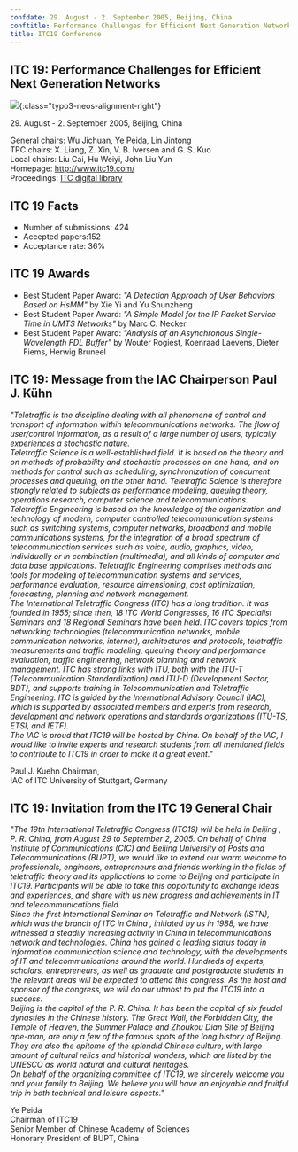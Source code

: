 ```yaml
---
confdate: 29. August - 2. September 2005, Beijing, China
conftitle: Performance Challenges for Efficient Next Generation Networks
title: ITC19 Conference
---
```


## ITC 19: Performance Challenges for Efficient Next Generation Networks

![]({{site.baseurl}}/assets/Persistent/itc18-27-small.png){:class="typo3-neos-alignment-right"}

29\. August - 2. September 2005, Beijing, China

General chairs: Wu Jichuan, Ye Peida, Lin Jintong<br/>
TPC chairs: X. Liang, Z. Xin, V. B. Iversen and G. S. Kuo<br/>
Local chairs: Liu Cai, Hu Weiyi, John Liu Yun<br/>
Homepage: <http://www.itc19.com/><br/>
Proceedings: [ITC digital library](../itc-library/itc19.html)

## ITC 19 Facts

  * Number of submissions: 424
  * Accepted papers:152
  * Acceptance rate: 36%



## ITC 19 Awards

  * Best Student Paper Award: _"A Detection Approach of User Behaviors Based on HsMM"_ by Xie Yi and Yu Shunzheng
  * Best Student Paper Award: _"A Simple Model for the IP Packet Service Time in UMTS Networks"_ by Marc C. Necker
  * Best Student Paper Award: _"Analysis of an Asynchronous Single-Wavelength FDL Buffer"_ by Wouter Rogiest, Koenraad Laevens, Dieter Fiems, Herwig Bruneel



## ITC 19: Message from the IAC Chairperson Paul J. Kühn

 _"Teletraffic is the discipline dealing with all phenomena of control and transport of information within telecommunications networks. The flow of user/control information, as a result of a large number of users, typically experiences a stochastic nature.<br/>
Teletraffic Science is a well-established field. It is based on the theory and on methods of probability and stochastic processes on one hand, and on methods for control such as scheduling, synchronization of concurrent processes and queuing, on the other hand. Teletraffic Science is therefore strongly related to subjects as performance modeling, queuing theory, operations research, computer science and telecommunications.<br/>
Teletraffic Engineering is based on the knowledge of the organization and technology of modern, computer controlled telecommunication systems such as switching systems, computer networks, broadband and mobile communications systems, for the integration of a broad spectrum of telecommunication services such as voice, audio, graphics, video, individually or in combination (multimedia), and all kinds of computer and data base applications. Teletraffic Engineering comprises methods and tools for modeling of telecommunication systems and services, performance evaluation, resource dimensioning, cost optimization, forecasting, planning and network management.<br/>
The International Teletraffic Congress (ITC) has a long tradition. It was founded in 1955; since then, 18 ITC World Congresses, 16 ITC Specialist Seminars and 18 Regional Seminars have been held. ITC covers topics from networking technologies (telecommunication networks, mobile communication networks, internet), architectures and protocols, teletraffic measurements and traffic modeling, queuing theory and performance evaluation, traffic engineering, network planning and network management. ITC has strong links with ITU, both with the ITU-T (Telecommunication Standardization) and ITU-D (Development Sector, BDT), and supports training in Telecommunication and Teletraffic Engineering. ITC is guided by the International Advisory Council (IAC), which is supported by associated members and experts from research, development and network operations and standards organizations (ITU-TS, ETSI, and IETF).<br/>
The IAC is proud that ITC19 will be hosted by China. On behalf of the IAC, I would like to invite experts and research students from all mentioned fields to contribute to ITC19 in order to make it a great event."_

Paul J. Kuehn Chairman,<br/>
IAC of ITC University of Stuttgart, Germany

## ITC 19: Invitation from the ITC 19 General Chair

 _"The 19th International Teletraffic Congress (ITC19) will be held in Beijing , P. R. China, from August 29 to September 2, 2005. On behalf of China Institute of Communications (CIC) and Beijing University of Posts and Telecommunications (BUPT), we would like to extend our warm welcome to professionals, engineers, entrepreneurs and friends working in the fields of teletraffic theory and its applications to come to Beijing and participate in ITC19. Participants will be able to take this opportunity to exchange ideas and experiences, and share with us new progress and achievements in IT and telecommunications field.<br/>
Since the first International Seminar on Teletraffic and Network (ISTN), which was the branch of ITC in China , initiated by us in 1988, we have witnessed a steadily increasing activity in China in telecommunications network and technologies. China has gained a leading status today in information communication science and technology, with the developments of IT and telecommunications around the world. Hundreds of experts, scholars, entrepreneurs, as well as graduate and postgraduate students in the relevant areas will be expected to attend this congress. As the host and sponsor of the congress, we will do our utmost to put the ITC19 into a success.<br/>
Beijing is the capital of the P. R. China. It has been the capital of six feudal dynasties in the Chinese history. The Great Wall, the Forbidden City, the Temple of Heaven, the Summer Palace and Zhoukou Dian Site of Beijing ape-man, are only a few of the famous spots of the long history of Beijing. They are also the epitome of the splendid Chinese culture, with large amount of cultural relics and historical wonders, which are listed by the UNESCO as world natural and cultural heritages.<br/>
On behalf of the organizing committee of ITC19, we sincerely welcome you and your family to Beijing. We believe you will have an enjoyable and fruitful trip in both technical and leisure aspects."_

Ye Peida<br/>
Chairman of ITC19<br/>
Senior Member of Chinese Academy of Sciences<br/>
Honorary President of BUPT, China
